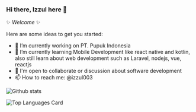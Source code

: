 ### Hi there, Izzul here 👋

✨ _Welcome_ ✨

Here are some ideas to get you started:

- 🔭 I’m currently working on PT. Pupuk Indonesia
- 🌱 I’m currently learning Mobile Development like react native and kotlin, also still learn about web development such as Laravel, nodejs, vue, reactjs 
- 💬 I'm open to collaborate or discussion about software development
- 📫 How to reach me: @izzul003

![Github stats](https://github-readme-stats.vercel.app/api?username=izzul003&theme=highcontrast&show_icons=true&count_private=true)

![Top Languages Card](https://github-readme-stats.vercel.app/api/top-langs/?username=izzul003)
